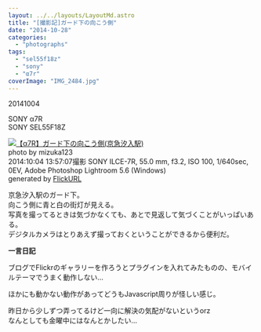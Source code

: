 ```yaml
---
layout: ../../layouts/LayoutMd.astro
title: "[撮影記]ガード下の向こう側"
date: "2014-10-28"
categories: 
  - "photographs"
tags: 
  - "sel55f18z"
  - "sony"
  - "α7r"
coverImage: "IMG_2484.jpg"
---
```


20141004

SONY α7R  
SONY SEL55F18Z

[![【α7R】ガード下の向こう側(京急汐入駅)](images/15569785631_60027d9254_b.jpg)](https://www.flickr.com/photos/mizuka123/15569785631/sizes/l/ "ガード下の向こう側(京急汐入駅)")  
photo by mizuka123  
2014:10:04 13:57:07撮影 SONY ILCE-7R, 55.0 mm, f3.2, ISO 100, 1/640sec, 0EV, Adobe Photoshop Lightroom 5.6 (Windows)  
generated by [FlickURL](https://itunes.apple.com/jp/app/flickurl/id817330241?mt=8)

京急汐入駅のガード下。  
向こう側に青と白の街灯が見える。  
写真を撮ってるときは気づかなくても、あとで見返して気づくことがいっぱいある。  
デジタルカメラはとりあえず撮っておくということができるから便利だ。

**一言日記**

ブログでFlickrのギャラリーを作ろうとプラグインを入れてみたものの、モバイルテーマでうまく動作しない…

ほかにも動かない動作があってどうもJavascript周りが怪しい感じ。

昨日から少しずつ弄ってるけど一向に解決の気配がないというorz  
なんとしても金曜中にはなんとかしたい…
